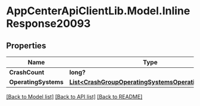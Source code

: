# AppCenterApiClientLib.Model.InlineResponse20093
## Properties

Name | Type | Description | Notes
------------ | ------------- | ------------- | -------------
**CrashCount** | **long?** |  | [optional] 
**OperatingSystems** | [**List&lt;CrashGroupOperatingSystemsOperatingSystems&gt;**](CrashGroupOperatingSystemsOperatingSystems.md) |  | [optional] 

[[Back to Model list]](../README.md#documentation-for-models) [[Back to API list]](../README.md#documentation-for-api-endpoints) [[Back to README]](../README.md)

